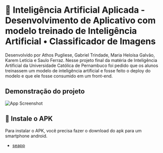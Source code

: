 
# 📱 Inteligência Artificial Aplicada - Desenvolvimento de Aplicativo com modelo treinado de Inteligência Artificial • Classificador de Imagens
Desenvolvido por Athos Pugliese, Gabriel Trindade, Maria Heloísa Galvão, Karem Letícia e Saulo Ferraz.
Nesse projeto final da matéria de Inteligência Artificial da Universidade Católica de Pernambuco foi pedido que os alunos treinassem um modelo de inteligência artificial e fosse feito o deploy do modelo e que ele fosse consumido em um front-end.
## Demonstração do projeto

![App Screenshot](https://i.imgur.com/5J3uy7g.gif)


## 🤳 Instale o APK

Para instalar o APK, você precisa fazer o download do apk para um smartphone android.

- [seapp](https://www.mediafire.com/file/fjvjqq7qojk5cjd/seapp.apk/file)
